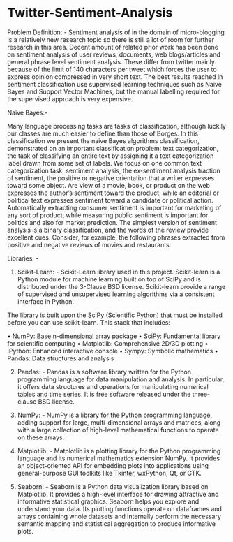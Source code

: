 # Twitter-Sentiment-Analysis

Problem Definition: -
     Sentiment analysis of in the domain of micro-blogging is a relatively new research topic so there is still a lot of room for further research in this area. Decent amount of related prior work has been done on sentiment analysis of user reviews, documents, web blogs/articles and general phrase level sentiment analysis. These differ from twitter mainly because of the limit of 140 characters per tweet which forces the user to express opinion compressed in very short text. The best results reached in sentiment classification use supervised learning techniques such as Naive Bayes and Support Vector Machines, but the manual labelling required for the supervised approach is very expensive.
 
 
 Naive Bayes:- 

Many language processing tasks are tasks of classification, although luckily our classes are much easier to define than those of Borges. In this classification we present the naive Bayes algorithms classification, demonstrated on an important classification problem: text categorization, the task of classifying an entire text by assigning it a text categorization label drawn from some set of labels.
 We focus on one common text categorization task, sentiment analysis, the ex-sentiment analysis traction of sentiment, the positive or negative orientation that a writer expresses toward some object. Are view of a movie, book, or product on the web expresses the author’s sentiment toward the product, while an editorial or political text expresses sentiment toward a candidate or political action. Automatically extracting consumer sentiment is important for marketing of any sort of product, while measuring public sentiment is important for politics and also for market prediction. The simplest version of sentiment analysis is a binary classification, and the words of the review provide excellent cues. Consider, for example, the following phrases extracted from positive and negative reviews of movies and restaurants.
 
 
 Libraries: -
 
 
 
1.	Scikit-Learn: - Scikit-Learn library used in this project. Scikit-learn is a Python module for machine learning built on top of SciPy and is distributed under the 3-Clause BSD license.
Scikit-learn provide a range of supervised and unsupervised learning algorithms via a consistent interface in Python.

The library is built upon the SciPy (Scientific Python) that must be installed before you can use scikit-learn. This stack that includes:
             
•	NumPy: Base n-dimensional array package
•	SciPy: Fundamental library for scientific computing
•	Matplotlib: Comprehensive 2D/3D plotting
•	IPython: Enhanced interactive console
•	Sympy: Symbolic mathematics
•	Pandas: Data structures and analysis


2.	Pandas: - Pandas is a software library written for the Python programming language for data manipulation and analysis. In particular, it offers data structures and operations for manipulating numerical tables and time series. It is free software released under the three-clause BSD license.

3.	NumPy: - NumPy is a library for the Python programming language, adding support for large, multi-dimensional arrays and matrices, along with a large collection of high-level mathematical functions to operate on these arrays.

4.	Matplotlib: - Matplotlib is a plotting library for the Python programming language and its numerical mathematics extension NumPy. It provides an object-oriented API for embedding plots into applications using general-purpose GUI toolkits like Tkinter, wxPython, Qt, or GTK.

5.	Seaborn: - Seaborn is a Python data visualization library based on Matplotlib. It provides a high-level interface for drawing attractive and informative statistical graphics. Seaborn helps you explore and understand your data. Its plotting functions operate on dataframes and arrays containing whole datasets and internally perform the necessary semantic mapping and statistical aggregation to produce informative plots.

     
